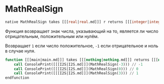 # MathRealSign

```sql
native MathRealSign takes [[[real|real.md]]] r returns [[[integer|integer.md]]]
```

<snippet id="description">

Функция возвращает знак числа, указывающий на то, является ли число отрицательным, положительным или нулём.

Возвращает `1` если число положительное, `-1` если отрицательное и ноль в случае нуля.

</snippet>

```sql
function [[[main|main.md]]] takes [[[nothing|nothing.md]]] returns [[[nothing|nothing.md]]]
    call ConsolePrint([[[I2S|I2S.md]]](MathRealSign(-3))) // -1
    call ConsolePrint([[[I2S|I2S.md]]](MathRealSign(0))) // 0
    call ConsolePrint([[[I2S|I2S.md]]](MathRealSign(3))) // 1
endfunction
```